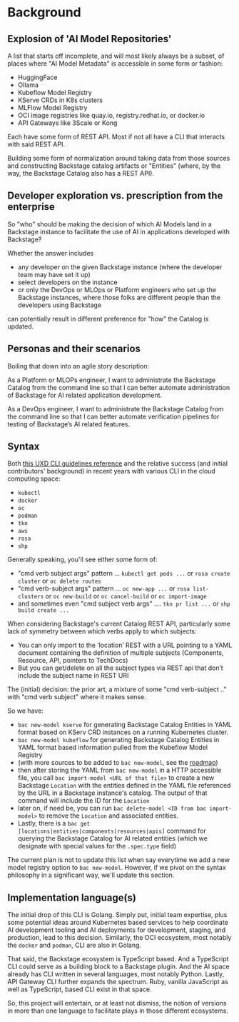 # Background

## Explosion of 'AI Model Repositories'

A list that starts off incomplete, and will most likely always be a subset, of places where "AI Model Metadata" is 
accessible in some form or fashion:
- HuggingFace
- Ollama
- Kubeflow Model Registry
- KServe CRDs in K8s clusters
- MLFlow Model Registry
- OCI image registries like quay.io, registry.redhat.io, or docker.io
- API Gateways like 3Scale or Kong

Each have some form of REST API.  Most if not all have a CLI that interacts with said REST API.

Building some form of normalization around taking data from those sources and constructing Backstage catalog
artifacts or "Entities" (where, by the way, the Backstage Catalog also has a REST API).

## Developer exploration vs. prescription from the enterprise

So "who" should be making the decision of which AI Models land in a Backstage instance to facilitate the use of AI
in applications developed with Backstage?

Whether the answer includes
- any developer on the given Backstage instance (where the developer team may have set it up)
- select developers on the instance
- or only the DevOps or MLOps or Platform engineers who set up the Backstage instances, where those folks are different people than the developers using Backstage 

can potentially result in different preference for "how" the Catalog is updated.

## Personas and their scenarios

Boiling that down into an agile story description:

As a Platform or MLOPs engineer, I want to administrate the Backstage Catalog from the command line so that I can better automate administration of Backstage for AI related application development.

As a DevOps engineer, I want to administrate the Backstage Catalog from the command line so that I can better automate verification pipelines for testing of Backstage’s AI related features.

## Syntax

Both [this UXD CLI guidelines reference](https://www.uxd-hub.com/entries/design/cli-guidelines) and the relative success (and initial contributors' background) in recent years with various CLI in the cloud computing space:

- `kubectl`
- `docker`
- `oc`
- `podman`
- `tkn`
- `aws`
- `rosa`
- `shp`

Generally speaking, you'll see either some form of:

- "cmd verb subject args" pattern ... `kubectl get pods ...` or `rosa create cluster` or `oc delete routes`
- "cmd verb-subject args" pattern ... `oc new-app ...` or `rosa list-clusters` or `oc new-build` or `oc cancel-build` or `oc import-image`
- and sometimes even "cmd subject verb args" .... `tkn pr list ...` or `shp build create ...`

When considering Backstage's current Catalog REST API, particularly some lack of symmetry between which verbs apply to which subjects:

- You can only import to the ‘location’ REST with a URL pointing to a YAML document  containing the definition of multiple subjects (Components, Resource, API, pointers to TechDocs)
- But you can get/delete on all the subject types via REST api that don’t include the subject name in REST URI

The (initial) decision:  the prior art, a mixture of some "cmd verb-subject .." with  "cmd verb subject" where it makes sense.

So we have:

- `bac new-model kserve` for generating Backstage Catalog Entities in YAML format based on KServ CRD instances on a running Kubernetes cluster.
- `bac new-model kubeflow` for generating Backstage Catalog Entities in YAML format based information pulled from the Kubeflow Model Registry
- (with more sources to be added to `bac new-model`, see the [roadmap](roadmap.md))
- then after storing the YAML from `bac new-model` in a HTTP accessible file, you call `bac import-model <URL of that file>` to create a new Backstage `Location` with the entities defined in the YAML file referenced by the URL in a Backstage instance's catalog.  The output of that command will include the ID for the `Location`
- later on, if need be, you can run `bac delete-model <ID from bac import-model>` to remove the `Location` and associated entities.
- Lastly, there is a `bac get [locations|entities|components|resources|apis]` command for querying the Backstage Catalog for AI related entities (which we designate with special values for the `.spec.type` field)

The current plan is not to update this list when say everytime we add a new model registry option to `bac new-model`.  However, if we pivot on the
syntax philosophy in a significant way, we'll update this section.

## Implementation language(s)

The initial drop of this CLI is Golang.  Simply put, initial team expertise, plus some potential ideas around Kubernetes based 
services to help coordinate AI development tooling and AI deployments for development, staging, and production, lead to 
this decision.  Similarly, the OCI ecosystem, most notably the `docker` and `podman`, CLI are also in Golang.

That said, the Backstage ecosystem is TypeScript based.  And a TypeScript CLI could serve as a building block to 
a Backstage plugin.  And the AI space already has CLI written in several languages, most notably Python.  Lastly, API
Gateway CLI further expands the spectrum.  Ruby, vanilla JavaScript as well as TypeScript, based CLI exist in that space.

So, this project will entertain, or at least not dismiss, the notion of versions in more than one language to facilitate
plays in those different ecosystems.
